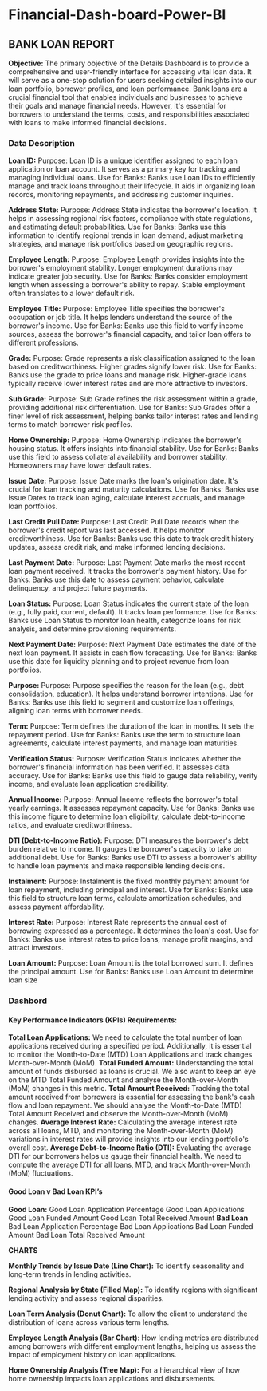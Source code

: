 # Financial-Dash-board-Power-BI
## BANK LOAN REPORT

**Objective:**
The primary objective of the Details Dashboard is to provide a comprehensive and user-friendly interface for accessing vital loan data. It will serve as a one-stop solution for users seeking detailed insights into our loan portfolio, borrower profiles, and loan performance.
Bank loans are a crucial financial tool that enables individuals and businesses to achieve their goals and manage financial needs. However, it's essential for borrowers to understand the terms, costs, and responsibilities associated with loans to make informed financial decisions.


### Data Description
**Loan ID:**
Purpose: Loan ID is a unique identifier assigned to each loan application or loan account. It serves as a primary key for tracking and managing individual loans.
Use for Banks: Banks use Loan IDs to efficiently manage and track loans throughout their lifecycle. It aids in organizing loan records, monitoring repayments, and addressing customer inquiries.

**Address State:**
Purpose: Address State indicates the borrower's location. It helps in assessing regional risk factors, compliance with state regulations, and estimating default probabilities.
Use for Banks: Banks use this information to identify regional trends in loan demand, adjust marketing strategies, and manage risk portfolios based on geographic regions.

**Employee Length:**
Purpose: Employee Length provides insights into the borrower's employment stability. Longer employment durations may indicate greater job security.
Use for Banks: Banks consider employment length when assessing a borrower's ability to repay. Stable employment often translates to a lower default risk.

**Employee Title:**
Purpose: Employee Title specifies the borrower's occupation or job title. It helps lenders understand the source of the borrower's income.
Use for Banks: Banks use this field to verify income sources, assess the borrower's financial capacity, and tailor loan offers to different professions.

**Grade:**
Purpose: Grade represents a risk classification assigned to the loan based on creditworthiness. Higher grades signify lower risk.
Use for Banks: Banks use the grade to price loans and manage risk. Higher-grade loans typically receive lower interest rates and are more attractive to investors.

**Sub Grade:**
Purpose: Sub Grade refines the risk assessment within a grade, providing additional risk differentiation.
Use for Banks: Sub Grades offer a finer level of risk assessment, helping banks tailor interest rates and lending terms to match borrower risk profiles.

**Home Ownership:**
Purpose: Home Ownership indicates the borrower's housing status. It offers insights into financial stability.
Use for Banks: Banks use this field to assess collateral availability and borrower stability. Homeowners may have lower default rates.

**Issue Date:**
Purpose: Issue Date marks the loan's origination date. It's crucial for loan tracking and maturity calculations.
Use for Banks: Banks use Issue Dates to track loan aging, calculate interest accruals, and manage loan portfolios.

**Last Credit Pull Date:**
Purpose: Last Credit Pull Date records when the borrower's credit report was last accessed. It helps monitor creditworthiness.
Use for Banks: Banks use this date to track credit history updates, assess credit risk, and make informed lending decisions.

**Last Payment Date:**
Purpose: Last Payment Date marks the most recent loan payment received. It tracks the borrower's payment history.
Use for Banks: Banks use this date to assess payment behavior, calculate delinquency, and project future payments.

**Loan Status:**
Purpose: Loan Status indicates the current state of the loan (e.g., fully paid, current, default). It tracks loan performance.
Use for Banks: Banks use Loan Status to monitor loan health, categorize loans for risk analysis, and determine provisioning requirements.

**Next Payment Date:**
Purpose: Next Payment Date estimates the date of the next loan payment. It assists in cash flow forecasting.
Use for Banks: Banks use this date for liquidity planning and to project revenue from loan portfolios.

**Purpose:**
Purpose: Purpose specifies the reason for the loan (e.g., debt consolidation, education). It helps understand borrower intentions.
Use for Banks: Banks use this field to segment and customize loan offerings, aligning loan terms with borrower needs.

**Term:**
Purpose: Term defines the duration of the loan in months. It sets the repayment period.
Use for Banks: Banks use the term to structure loan agreements, calculate interest payments, and manage loan maturities.

**Verification Status:**
Purpose: Verification Status indicates whether the borrower's financial information has been verified. It assesses data accuracy.
Use for Banks: Banks use this field to gauge data reliability, verify income, and evaluate loan application credibility.

**Annual Income:**
Purpose: Annual Income reflects the borrower's total yearly earnings. It assesses repayment capacity.
Use for Banks: Banks use this income figure to determine loan eligibility, calculate debt-to-income ratios, and evaluate creditworthiness.

**DTI (Debt-to-Income Ratio):**
Purpose: DTI measures the borrower's debt burden relative to income. It gauges the borrower's capacity to take on additional debt.
Use for Banks: Banks use DTI to assess a borrower's ability to handle loan payments and make responsible lending decisions.

**Instalment:**
Purpose: Instalment is the fixed monthly payment amount for loan repayment, including principal and interest.
Use for Banks: Banks use this field to structure loan terms, calculate amortization schedules, and assess payment affordability.

**Interest Rate:**
Purpose: Interest Rate represents the annual cost of borrowing expressed as a percentage. It determines the loan's cost.
Use for Banks: Banks use interest rates to price loans, manage profit margins, and attract investors.

**Loan Amount:**
Purpose: Loan Amount is the total borrowed sum. It defines the principal amount.
Use for Banks: Banks use Loan Amount to determine loan size

### Dashbord 
#### **Key Performance Indicators (KPIs) Requirements:**

**Total Loan Applications:**
We need to calculate the total number of loan applications received during a specified period. Additionally, it is essential to monitor the Month-to-Date (MTD) Loan Applications and track changes Month-over-Month (MoM).
**Total Funded Amount:** 
Understanding the total amount of funds disbursed as loans is crucial. We also want to keep an eye on the MTD Total Funded Amount and analyse the Month-over-Month (MoM) changes in this metric.
**Total Amount Received:** 
Tracking the total amount received from borrowers is essential for assessing the bank's cash flow and loan repayment. We should analyse the Month-to-Date (MTD) Total Amount Received and observe the Month-over-Month (MoM) changes.
**Average Interest Rate:** 
Calculating the average interest rate across all loans, MTD, and monitoring the Month-over-Month (MoM) variations in interest rates will provide insights into our lending portfolio's overall cost.
**Average Debt-to-Income Ratio (DTI):**
Evaluating the average DTI for our borrowers helps us gauge their financial health. We need to compute the average DTI for all loans, MTD, and track Month-over-Month (MoM) fluctuations.

#### Good Loan v Bad Loan KPI’s

**Good Loan:**
Good Loan Application Percentage
Good Loan Applications
Good Loan Funded Amount
Good Loan Total Received Amount
**Bad Loan**
Bad Loan Application Percentage
Bad Loan Applications
Bad Loan Funded Amount
Bad Loan Total Received Amount

**CHARTS**

**Monthly Trends by Issue Date (Line Chart):**  To identify seasonality and long-term trends in lending activities.

**Regional Analysis by State (Filled Map):** To identify regions with significant lending activity and assess regional disparities.

**Loan Term Analysis (Donut Chart):** To allow the client to understand the distribution of loans across various term lengths.

**Employee Length Analysis (Bar Chart)**: How lending metrics are distributed among borrowers with different employment lengths, helping us assess the impact of employment history on loan applications.

**Home Ownership Analysis (Tree Map):** For a hierarchical view of how home ownership impacts loan applications and disbursements.




